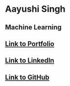 # Aayushi Singh
## Machine Learning
## [Link to Portfolio](https://github.com/aayushi-0407/aayushi-0407.github.io)
## [Link to LinkedIn](https://www.linkedin.com/in/aayushi-singh-857669253/)
## [Link to GitHub](https://github.com/aayushi-0407)